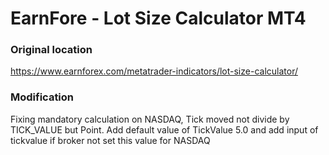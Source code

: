 # EarnFore - Lot Size Calculator MT4

### Original location

<https://www.earnforex.com/metatrader-indicators/lot-size-calculator/>

### Modification

Fixing mandatory calculation on NASDAQ, Tick moved not divide by TICK_VALUE but Point.
Add default value of TickValue 5.0 and add input of tickvalue if broker not set this value for NASDAQ
